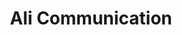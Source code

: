---
title: "Ali Communication"
url: /karachi/ali-communication-c-1-area-c-area-liaquatabad-town-karachi/
shop: shop
---